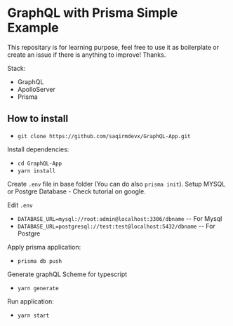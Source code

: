 # GraphQL with Prisma Simple Example

This repositary is for learning purpose, feel free to use it as boilerplate or create an issue if there is anything to improve! Thanks.

Stack: 
  - GraphQL
  - ApolloServer
  - Prisma


## How to install
- `git clone https://github.com/saqirmdevx/GraphQL-App.git`

Install dependencies: 
- `cd GraphQL-App`
- `yarn install`

Create `.env` file in base folder (You can do also `prisma init`). 
Setup MYSQL or Postgre Database - Check tutorial on google.

Edit `.env`
- `DATABASE_URL=mysql://root:admin@localhost:3306/dbname` -- For Mysql
- `DATABASE_URL=postgresql://test:test@localhost:5432/dbname` -- For Postgre 

Apply prisma application: 
- `prisma db push`

Generate graphQL Scheme for typescript
- `yarn generate`

Run application: 
- `yarn start`